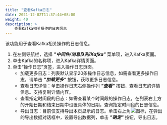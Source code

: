 ```yaml
---
title: "查看Kafka日志"
date: 2021-12-02T11:37:44+08:00
weight: 40
description: >
    查看Kafka相关操作的日志信息
---
```


该功能用于查看Kafka相关操作的日志信息。

1. 在左侧导航栏，选择 **_"中间件/消息队列/Kafka"_** 菜单项，进入Kafka页面。
2. 单击Kafka的名称项，进入Kafka详情页面。
2. 单击“操作日志”页签，进入操作日志页面。
    - 加载更多日志：列表默认显示20条操作日志信息，如需查看更多操作日志，请单击 **_"加载更多"_** 按钮，获取更多日志信息。
    - 查看日志详情：单击操作日志右侧操作列 **_"查看"_** 按钮，查看日志的详情信息。支持复制详情内容。
    - 查看指定时间段的日志：如需查看某个时间段的操作日志，在列表右上方的开始日期和结束日期中设置具体的日期，查询指定时间段的日志信息。
    - 导出日志：目前仅支持导出本页显示的日志。单击右上角![](../../../../images/download.png)图标，在弹出的导出数据对话框中，设置导出数据列，单击 **_"确定"_** 按钮，导出日志。